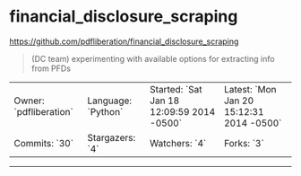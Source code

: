 # financial_disclosure_scraping

https://github.com/pdfliberation/financial_disclosure_scraping
<blockquote>
(DC team) experimenting with available options for extracting info from PFDs
</blockquote>

<table>
<tr><td>Owner: `pdfliberation`</td>
    <td>Language: `Python`</td>
    <td>Started: `Sat Jan 18 12:09:59 2014 -0500`</td>
    <td>Latest: `Mon Jan 20 15:12:31 2014 -0500`</td></tr>
<tr><td>Commits: `30`</td>
    <td>Stargazers: `4`</td>
    <td>Watchers: `4`</td>
    <td>Forks: `3`</td></tr>
</table>

---

